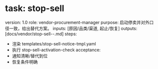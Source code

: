 # task: stop-sell

version: 1.0
role: vendor-procurement-manager
purpose: 启动停卖并对外口径一致，给出替代方案。
inputs: [原因/品类/渠道, 起止/恢复]
outputs: [docs/vendor/stop-sell-<vendor>-<date>.md]
steps:

- 渲染 templates/stop-sell-notice-tmpl.yaml
- 执行 stop-sell-activation-check
  acceptance:
- 通知清晰/替代到位
- 恢复条件明确
